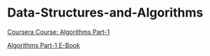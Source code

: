 # Data-Structures-and-Algorithms

[Coursera Course: Algorithms Part-1](https://www.coursera.org/learn/algorithms-part1/)

[Algorithms Part-1 E-Book](https://algs4.cs.princeton.edu/home/)